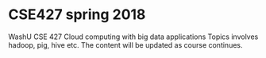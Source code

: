 # CSE427 spring 2018
WashU CSE 427 Cloud computing with big data applications
Topics involves hadoop, pig, hive etc. 
The content will be updated as course continues. 

